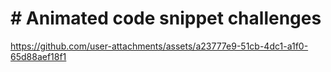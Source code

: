 # # Animated code snippet challenges

https://github.com/user-attachments/assets/a23777e9-51cb-4dc1-a1f0-65d88aef18f1
